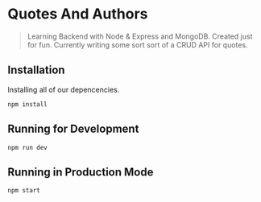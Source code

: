 # Quotes And Authors
> Learning Backend with Node &amp; Express and MongoDB. Created just for fun. Currently writing some sort sort of a CRUD API for quotes.

## Installation
Installing all of our depencencies.
```
npm install
```

## Running for Development
```
npm run dev
```

## Running in Production Mode
```
npm start
```